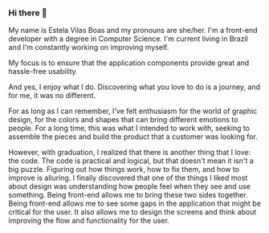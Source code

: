 ### Hi there 👋

My name is Estela Vilas Boas and my pronouns are she/her. I'm a front-end developer with a degree in Computer Science. I'm current living in Brazil and I'm constantly working on improving myself.

My focus is to ensure that the application components provide great and hassle-free usability.

And yes, I enjoy what I do. Discovering what you love to do is a journey, and for me, it was no different.

For as long as I can remember, I've felt enthusiasm for the world of graphic design, for the colors and shapes that can bring different emotions to people. For a long time, this was what I intended to work with, seeking to assemble the pieces and build the product that a customer was looking for.

However, with graduation, I realized that there is another thing that I love: the code. The code is practical and logical, but that doesn't mean it isn't a big puzzle. Figuring out how things work, how to fix them, and how to improve is alluring. I finally discovered that one of the things I liked most about design was understanding how people feel when they see and use something. Being front-end allows me to bring these two sides together. Being front-end allows me to see some gaps in the application that might be critical for the user. It also allows me to design the screens and think about improving the flow and functionality for the user.


